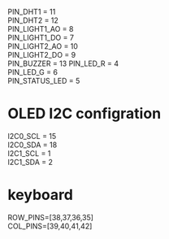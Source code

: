 PIN_DHT1 = 11	
PIN_DHT2 = 12	
PIN_LIGHT1_AO = 8	
PIN_LIGHT1_DO = 7	
PIN_LIGHT2_AO = 10	
PIN_LIGHT2_DO = 9	
PIN_BUZZER = 13	
PIN_LED_R = 4	
PIN_LED_G = 6	
PIN_STATUS_LED = 5	
	
# OLED I2C configration
I2C0_SCL = 15	
I2C0_SDA = 18	
I2C1_SCL = 1	
I2C1_SDA = 2	
# keyboard
ROW_PINS=[38,37,36,35]	
COL_PINS=[39,40,41,42]	
